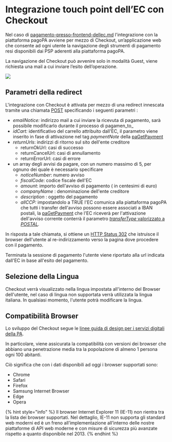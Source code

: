 # Integrazione touch point dell’EC con Checkout

Nel caso di [pagamento-presso-frontend-dellec.md](../../casi-duso/pagamento-presso-frontend-dellec.md "mention") l'integrazione con la piattaforma pagoPA  avviene per mezzo di Checkout, un’applicazione web che consente ad ogni utente la navigazione degli strumenti di pagamento resi disponibili dai PSP aderenti alla piattaforma pagoPA.

La navigazione del Checkout può avvenire solo in modalità Guest, viene richiesta una mail a cui inviare l’esito dell’operazione.

![](<../../.gitbook/assets/nuovo\_modello1\_carrello\_V3\_SANP\_EC (2).png>)

## Parametri della redirect <a href="#om57nyt5rga1" id="om57nyt5rga1"></a>

L'integrazione con Checkout è attivata per mezzo di una redirect innescata tramite una chiamata   [POST](../../appendici/primitive.md#ec-checkout-api)  specificando i seguenti parametri :&#x20;

* _emailNotice:_ indirizzo mail a cui inviare la ricevuta di pagamento, sarà possibile modificarlo durante il processo di  pagamen_to_&#x20;
* _idCart:_ identificativo del carrello attribuito dall'EC, il parametro viene inserito in fase di attivazione nel tag _paymentNote_ della [paGetPayment](../../appendici/primitive.md#pagetpayment)
* _returnUrls_: indirizzi di ritorno sul sito dell'ente creditore
  * returnOkUrl: casi di successo
  * returnCancelUrl: casi di annullamento
  * returnErrorUrl: casi di errore
* un array degli avvisi da pagare, con un numero massimo di 5, per ognuno dei quale è necessario specificare
  * _noticeNumber_: numero avviso
  * _fiscalCode_: codice fiscale dell'EC
  * _amount_: importo dell'avviso di pagamento ( in centesimi di euro)
  * _companyName_ : denominazione dell'ente creditore
  * _description_ : oggetto del pagamento
  * _allCCP:_ impostandolo a TRUE l'EC comunica alla piattaforma pagoPA che tutti i transfer dell'avviso possono essere associati a IBAN postali, la [paGetPayment](../../appendici/primitive.md#pagetpayment) che l'EC riceverà per l'attivazione dell'avviso corrente conterrà il parametro [_transferType_ valorizzato a _POSTAL_](best-practice.md#bollettino-postale-pa)_._

In risposta a tale chiamata, si ottiene un [HTTP Status 302](https://developer.mozilla.org/en-US/docs/Web/HTTP/Status/302) che istruisce il browser dell'utente al re-indirizzamento verso la pagina dove procedere con il pagamento.

Terminata la sessione di pagamento l'utente viene riportato alla url indicata dall'EC in base all'esito del pagamento.

## Selezione della Lingua <a href="#om57nyt5rga1" id="om57nyt5rga1"></a>

Checkout verrà visualizzato nella lingua impostata all'interno del Browser dell'utente, nel caso di lingua non supportata verrà utilizzata la lingua italiana. In qualsiasi momento, l'utente potrà modificare la lingua.

## Compatibilità Browser <a href="#e7wxvqb4p73h" id="e7wxvqb4p73h"></a>

Lo sviluppo del Checkout segue le [linee guida di design per i servizi digitali della PA](https://docs.italia.it/italia/designers-italia/design-linee-guida-docs/it/stabile/index.html).

In particolare, viene assicurata la compatibilità con versioni dei browser che abbiano una penetrazione media tra la popolazione di almeno 1 persona ogni 100 abitanti.

Ciò significa che con i dati disponibili ad oggi i browser supportati sono:

* Chrome
* Safari
* Firefox
* Samsung Internet Browser
* Edge
* Opera

{% hint style="info" %}
Il browser Internet Explorer 11 (IE-11) non rientra tra la lista dei browser supportati. Nel dettaglio, IE-11 non supporta gli standard web moderni ed è un freno all’implementazione all’interno delle nostre piattaforme di API web moderne e con misure di sicurezza più avanzate rispetto a quanto disponibile nel 2013.
{% endhint %}
